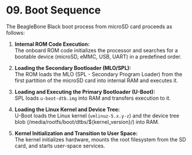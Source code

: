# 09. Boot Sequence

The BeagleBone Black boot process from microSD card proceeds as follows:

1. **Internal ROM Code Execution:**  
   The onboard ROM code initializes the processor and searches for a bootable device (microSD, eMMC, USB, UART) in a predefined order.

2. **Loading the Secondary Bootloader (MLO/SPL):**  
   The ROM loads the MLO (SPL - Secondary Program Loader) from the first partition of the microSD card into internal RAM and executes it.

3. **Loading and Executing the Primary Bootloader (U-Boot):**  
   SPL loads `u-boot-dtb.img` into RAM and transfers execution to it.

4. **Loading the Linux Kernel and Device Tree:**  
   U-Boot loads the Linux kernel (`vmlinuz-5.x.y-z`) and the device tree blob (/media/rootfs/boot/dtbs/${kernel_version}/) into RAM.

5. **Kernel Initialization and Transition to User Space:**  
   The kernel initializes hardware, mounts the root filesystem from the SD card, and starts user-space services.

